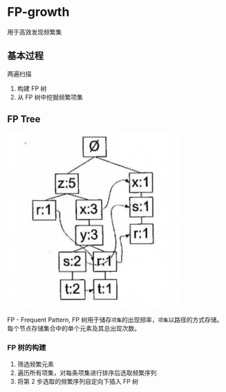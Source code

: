# FP-growth

用于高效发现频繁集

## 基本过程

两遍扫描
1. 构建 FP 树
2. 从 FP 树中挖掘频繁项集

## FP Tree

![](res/1.jpg)

FP - Frequent Pattern, FP 树用于储存`项集`的出现频率，`项集`以路径的方式存储。
每个节点存储集合中的单个元素及其总出现次数。


### FP 树的构建
1. 筛选频繁元素
2. 遍历所有项集，对每条项集进行排序后选取频繁序列
3. 将第 2 步选取的频繁序列自定向下插入 FP 树



